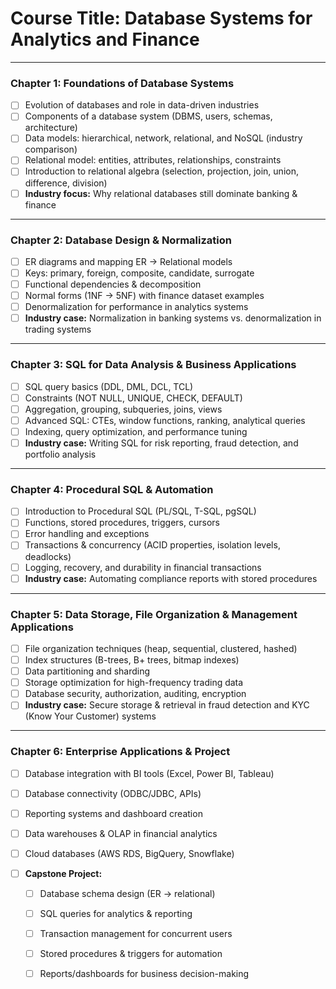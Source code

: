 # **Course Title:** Database Systems for Analytics and Finance

---

### **Chapter 1: Foundations of Database Systems**

* [ ] Evolution of databases and role in data-driven industries
* [ ] Components of a database system (DBMS, users, schemas, architecture)
* [ ] Data models: hierarchical, network, relational, and NoSQL (industry comparison)
* [ ] Relational model: entities, attributes, relationships, constraints
* [ ] Introduction to relational algebra (selection, projection, join, union, difference, division)
* [ ] **Industry focus:** Why relational databases still dominate banking & finance

---

### **Chapter 2: Database Design & Normalization**

* [ ] ER diagrams and mapping ER → Relational models
* [ ] Keys: primary, foreign, composite, candidate, surrogate
* [ ] Functional dependencies & decomposition
* [ ] Normal forms (1NF → 5NF) with finance dataset examples
* [ ] Denormalization for performance in analytics systems
* [ ] **Industry case:** Normalization in banking systems vs. denormalization in trading systems

---

### **Chapter 3: SQL for Data Analysis & Business Applications**

* [ ] SQL query basics (DDL, DML, DCL, TCL)
* [ ] Constraints (NOT NULL, UNIQUE, CHECK, DEFAULT)
* [ ] Aggregation, grouping, subqueries, joins, views
* [ ] Advanced SQL: CTEs, window functions, ranking, analytical queries
* [ ] Indexing, query optimization, and performance tuning
* [ ] **Industry case:** Writing SQL for risk reporting, fraud detection, and portfolio analysis

---

### **Chapter 4: Procedural SQL & Automation**

* [ ] Introduction to Procedural SQL (PL/SQL, T-SQL, pgSQL)
* [ ] Functions, stored procedures, triggers, cursors
* [ ] Error handling and exceptions
* [ ] Transactions & concurrency (ACID properties, isolation levels, deadlocks)
* [ ] Logging, recovery, and durability in financial transactions
* [ ] **Industry case:** Automating compliance reports with stored procedures

---

### **Chapter 5: Data Storage, File Organization & Management Applications**

* [ ] File organization techniques (heap, sequential, clustered, hashed)
* [ ] Index structures (B-trees, B+ trees, bitmap indexes)
* [ ] Data partitioning and sharding
* [ ] Storage optimization for high-frequency trading data
* [ ] Database security, authorization, auditing, encryption
* [ ] **Industry case:** Secure storage & retrieval in fraud detection and KYC (Know Your Customer) systems

---

### **Chapter 6: Enterprise Applications & Project**

* [ ] Database integration with BI tools (Excel, Power BI, Tableau)
* [ ] Database connectivity (ODBC/JDBC, APIs)
* [ ] Reporting systems and dashboard creation
* [ ] Data warehouses & OLAP in financial analytics
* [ ] Cloud databases (AWS RDS, BigQuery, Snowflake)
* [ ] **Capstone Project:**

  * [ ] Database schema design (ER → relational)
  * [ ] SQL queries for analytics & reporting
  * [ ] Transaction management for concurrent users
  * [ ] Stored procedures & triggers for automation
  * [ ] Reports/dashboards for business decision-making

